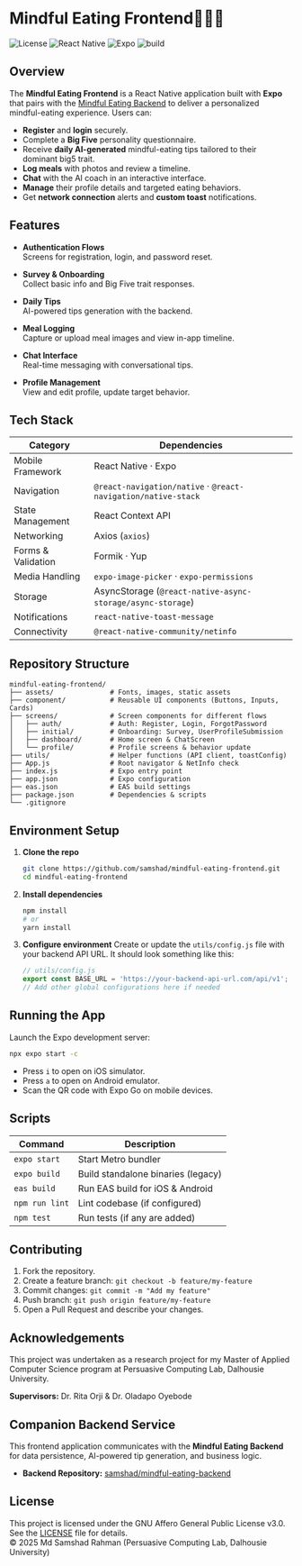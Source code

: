 # Mindful Eating Frontend🧘‍♀️🍲

![License](https://img.shields.io/github/license/samshad/mindful-eating-frontend)
![React Native](https://img.shields.io/badge/React%20Native-0.76.6-blue)
![Expo](https://img.shields.io/badge/Expo-52.0.0-blue)
![build](https://img.shields.io/badge/build-passing-brightgreen)

## Overview

The **Mindful Eating Frontend** is a React Native application built with **Expo** that pairs with the [Mindful Eating Backend](https://github.com/samshad/mindful-eating-backend) to deliver a personalized mindful-eating experience. Users can:

- **Register** and **login** securely.
- Complete a **Big Five** personality questionnaire.
- Receive **daily AI-generated** mindful-eating tips tailored to their dominant big5 trait.
- **Log meals** with photos and review a timeline.
- **Chat** with the AI coach in an interactive interface.
- **Manage** their profile details and targeted eating behaviors.
- Get **network connection** alerts and **custom toast** notifications.

## Features

- **Authentication Flows**  
  Screens for registration, login, and password reset.

- **Survey & Onboarding**  
  Collect basic info and Big Five trait responses.

- **Daily Tips**  
  AI-powered tips generation with the backend.

- **Meal Logging**  
  Capture or upload meal images and view in-app timeline.

- **Chat Interface**  
  Real-time messaging with conversational tips.

- **Profile Management**  
  View and edit profile, update target behavior.

## Tech Stack

| Category           | Dependencies                                                  |
|--------------------|---------------------------------------------------------------|
| Mobile Framework   | React Native · Expo                                           |
| Navigation         | `@react-navigation/native` · `@react-navigation/native-stack` |
| State Management   | React Context API                                             |
| Networking         | Axios (`axios`)                                               |
| Forms & Validation | Formik · Yup                                                  |
| Media Handling     | `expo-image-picker` · `expo-permissions`                      |
| Storage            | AsyncStorage (`@react-native-async-storage/async-storage`)    |
| Notifications      | `react-native-toast-message`                                  |
| Connectivity       | `@react-native-community/netinfo`                            |

## Repository Structure

```
mindful-eating-frontend/
├── assets/              # Fonts, images, static assets
├── component/           # Reusable UI components (Buttons, Inputs, Cards)
├── screens/             # Screen components for different flows
│   ├── auth/            # Auth: Register, Login, ForgotPassword
│   ├── initial/         # Onboarding: Survey, UserProfileSubmission
│   ├── dashboard/       # Home screen & ChatScreen
│   └── profile/         # Profile screens & behavior update
├── utils/               # Helper functions (API client, toastConfig)
├── App.js               # Root navigator & NetInfo check
├── index.js             # Expo entry point
├── app.json             # Expo configuration
├── eas.json             # EAS build settings
├── package.json         # Dependencies & scripts
└── .gitignore
```

## Environment Setup

1. **Clone the repo**  
   ```bash
   git clone https://github.com/samshad/mindful-eating-frontend.git
   cd mindful-eating-frontend
   ```

2. **Install dependencies**  
   ```bash
   npm install
   # or
   yarn install
   ```

3. **Configure environment**
   Create or update the `utils/config.js` file with your backend API URL.
   It should look something like this:

    ```javascript
   // utils/config.js
   export const BASE_URL = 'https://your-backend-api-url.com/api/v1'; // Replace with your actual backend URL
   // Add other global configurations here if needed
    ```
## Running the App

Launch the Expo development server:
```bash
npx expo start -c
```
- Press `i` to open on iOS simulator.
- Press `a` to open on Android emulator.
- Scan the QR code with Expo Go on mobile devices.

## Scripts

| Command         | Description                          |
|-----------------|--------------------------------------|
| `expo start`    | Start Metro bundler                  |
| `expo build`    | Build standalone binaries (legacy)   |
| `eas build`     | Run EAS build for iOS & Android      |
| `npm run lint`  | Lint codebase (if configured)        |
| `npm test`      | Run tests (if any are added)         |

## Contributing

1. Fork the repository.
2. Create a feature branch: `git checkout -b feature/my-feature`
3. Commit changes: `git commit -m "Add my feature"`
4. Push branch: `git push origin feature/my-feature`
5. Open a Pull Request and describe your changes.

## Acknowledgements

This project was undertaken as a research project for my Master of Applied Computer Science program at Persuasive Computing Lab, Dalhousie University.

**Supervisors:** Dr. Rita Orji & Dr. Oladapo Oyebode

## Companion Backend Service
This frontend application communicates with the **Mindful Eating Backend** for data persistence, AI-powered tip generation, and business logic.
- **Backend Repository:** [samshad/mindful-eating-backend](https://github.com/samshad/mindful-eating-backend)

## License

This project is licensed under the GNU Affero General Public License v3.0.  
See the [LICENSE](LICENSE) file for details.  
© 2025 Md Samshad Rahman (Persuasive Computing Lab, Dalhousie University)
